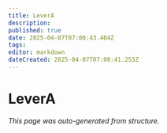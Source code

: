 ```yaml
---
title: LeverA
description: 
published: true
date: 2025-04-07T07:00:43.404Z
tags: 
editor: markdown
dateCreated: 2025-04-07T07:00:41.253Z
---
```


# LeverA

*This page was auto-generated from structure.*